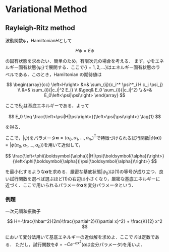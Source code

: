 # Variational Method

## Rayleigh-Ritz method

波動関数$\psi$，Hamiltonian$H$として

$$
    H \psi = E \psi
$$

の固有状態を求めたい．簡単のため，有限次元の場合を考える．
まず，$\psi$をエネルギー固有状態$\{\psi_i\}$で展開する．ここで$\{i=1,2,\dots\}$はエネルギー固有状態のラベルである．このとき，Hamiltonian の期待値は

$$
    \begin{array}{cc}
        \left<H\right> &=& \sum_{ij}{c_i^* \psi^*_i H c_j \psi_j} \\
        &=& \sum_{i}{|c_i|^2 E_i} \\
        &\geq& E_0 \sum_{i}{|c_i|^2} \\
        &=& E_0\left<\psi|\psi\right>
    \end{array}
$$

ここで$E_0$は基底エネルギーである，よって

$$
E_0 \leq \frac{\left<\psi|H|\psi\right>}{\left<\psi|\psi\right>} \tag{1}
$$

を得る．

ここで，$\left|\psi\right>$をパラメータ${\boldsymbol{\alpha}}=\left(\alpha_0, \alpha_1, \dots, \alpha_n ,\right)^\mathrm{T}$で特徴づけられる試行関数$\left|\phi(\boldsymbol{\alpha})\right>=\left|\phi(\alpha_0, \alpha_1, \dots, \alpha_n)\right>$を用いて近似して，

$$
\frac{\left<\phi(\boldsymbol{\alpha})|H|\psi(\boldsymbol{\alpha})\right>}{\left<\phi(\boldsymbol{\alpha})|\psi(\boldsymbol{\alpha})\right>}
$$

を最小化するような$\boldsymbol{\alpha}$を求める．厳密な基底状態$\left|\psi_0\right>$は$(1)$の等号が成り立つ．良い試行関数を選べば選ぶほど$(1)$の右辺は小さくなり，厳密な基底エネルギーに近づく．ここで用いられるパラメータ$\boldsymbol{\alpha}$を変分パラメータという．

### 例題

一次元調和振動子

$$
H=-\frac{\hbar^2}{2m}\frac{\partial^2}{{\partial x}^2} + \frac{K}{2} x^2
$$

において変分法用いて基底エネルギーの近似解を求めよ．ここで $K$は定数である．
ただし，試行関数を$\phi=-Ce^{-\alpha x^2}$($\alpha$は変分パラメータ)を用いよ．
